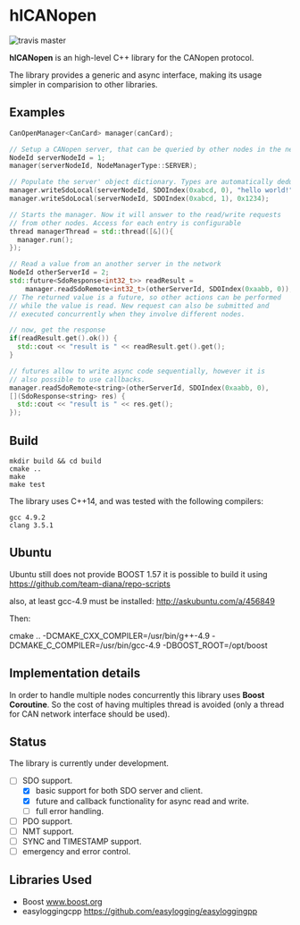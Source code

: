 # hlCANopen

![travis master](https://travis-ci.org/team-diana/hlCANopen.svg?branch=master)

**hlCANopen** is an high-level C++ library for the CANopen protocol.

The library provides a generic and async interface, making its usage simpler 
in comparision to other libraries.

## Examples

```c++
CanOpenManager<CanCard> manager(canCard);

// Setup a CANopen server, that can be queried by other nodes in the network.
NodeId serverNodeId = 1;
manager(serverNodeId, NodeManagerType::SERVER);

// Populate the server' object dictionary. Types are automatically deduced.
manager.writeSdoLocal(serverNodeId, SDOIndex(0xabcd, 0), "hello world!");
manager.writeSdoLocal(serverNodeId, SDOIndex(0xabcd, 1), 0x1234);

// Starts the manager. Now it will answer to the read/write requests 
// from other nodes. Access for each entry is configurable
thread managerThread = std::thread([&](){
  manager.run();
});

// Read a value from an another server in the network
NodeId otherServerId = 2;
std::future<SdoResponse<int32_t>> readResult = 
    manager.readSdoRemote<int32_t>(otherServerId, SDOIndex(0xaabb, 0));
// The returned value is a future, so other actions can be performed 
// while the value is read. New request can also be submitted and 
// executed concurrently when they involve different nodes. 

// now, get the response
if(readResult.get().ok()) {
  std::cout << "result is " << readResult.get().get();
}

// futures allow to write async code sequentially, however it is 
// also possible to use callbacks.
manager.readSdoRemote<string>(otherServerId, SDOIndex(0xaabb, 0), 
[](SdoResponse<string> res) {
  std::cout << "result is " << res.get();
});
```

## Build
```
mkdir build && cd build
cmake ..
make 
make test
```
The library uses C++14, and was tested with the following compilers:

```
gcc 4.9.2
clang 3.5.1
```

## Ubuntu
Ubuntu still does not provide BOOST 1.57
it is possible to build it using https://github.com/team-diana/repo-scripts

also, at least gcc-4.9 must be installed:
http://askubuntu.com/a/456849

Then:

cmake .. -DCMAKE_CXX_COMPILER=/usr/bin/g++-4.9 -DCMAKE_C_COMPILER=/usr/bin/gcc-4.9 -DBOOST_ROOT=/opt/boost

## Implementation details
In order to handle multiple nodes concurrently this library uses **Boost Coroutine**. So the 
cost of having multiples thread is avoided (only a thread for CAN network interface should be used).

## Status

The library is currently under development.

- [ ] SDO support.
  - [x] basic support for both SDO server and client.
  - [x] future and callback functionality for async read and write.
  - [ ] full error handling.
- [ ] PDO support.
- [ ] NMT support.
- [ ] SYNC and TIMESTAMP support.
- [ ] emergency and error control. 

## Libraries Used
- Boost www.boost.org
- easyloggingcpp https://github.com/easylogging/easyloggingpp
